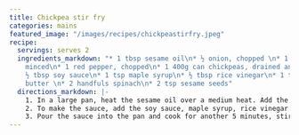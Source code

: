 ```yaml
---
title: Chickpea stir fry
categories: mains
featured_image: "/images/recipes/chickpeastirfry.jpeg"
recipe:
  servings: serves 2
  ingredients_markdown: "* 1 tbsp sesame oil\n* ½ onion, chopped \n* 1 garlic clove,
    minced\n* 1 red pepper, chopped\n* 1 400g can chickpeas, drained and rinsed\n*
    ½ tbsp soy sauce\n* 1 tsp maple syrup\n* ½ tbsp rice vinegar\n* 1 tbsp almond
    butter \n* 2 handfuls spinach\n* 2 tsp sesame seeds"
  directions_markdown: |-
    1. In a large pan, heat the sesame oil over a medium heat. Add the onion and cook for a few minutes until softened. Add the garlic and pepper and cook for 5 minutes, followed by the chickpeas and cook for another 5 minutes, stirring occasionally.
    2. To make the sauce, add the soy sauce, maple syrup, rice vinegar and almond butter in a jug and whisk to combine.
    3. Pour the sauce into the pan and cook for another 5 minutes, stirring until coated. Add a splash of water if needed. Stir through the spinach until wilted. Serve with rice or noodles, and top with sesame seeds.
---
```

